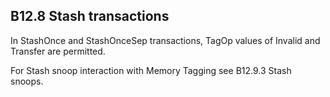 ## B12.8 Stash transactions

In StashOnce and StashOnceSep transactions, TagOp values of Invalid and Transfer are permitted.

For Stash snoop interaction with Memory Tagging see B12.9.3 Stash snoops.